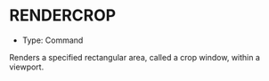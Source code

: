 # RENDERCROP

- Type: Command

Renders a specified rectangular area, called a crop window, within a viewport.
